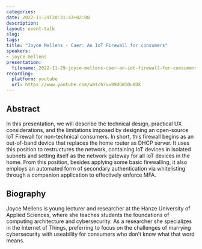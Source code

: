 ```yaml
---
categories:
date: 2022-11-29T20:31:43+02:00
description:
layout: event-talk
slug:
tags:
title: "Joyce Mellens - Caer: An IoT Firewall for consumers"
speakers:
- joyce-mellens
presentation:
  filename: 2022-11-29-joyce-mellens-caer-an-iot-firewall-for-consumers.pdf
recording:
  platform: youtube
  url: https://www.youtube.com/watch?v=99dGW1Ou0Dk
---
```


## Abstract

In this presentation, we will describe the technical design, practical UX considerations, and the limitations imposed by designing an open-source IoT Firewall for non-technical consumers. In short, this firewall begins as an out-of-band device that replaces the home router as DHCP server. It uses this position to restructures the network, containing IoT devices in isolated subnets and setting itself as the network gateway for all IoT devices in the home. From this position, besides applying some basic firewalling, it also employs an automated form of secondary authentication via whitelisting through a companion application to effectively enforce MFA.

## Biography

Joyce Mellens is young lecturer and researcher at the Hanze University of Applied Sciences, where she teaches students the foundations of computing architecture and cybersecurity. As a researcher she specializes in the Internet of Things, preferring to focus on the challenges of marrying cybersecurity with useability for consumers who don’t know what that word means.